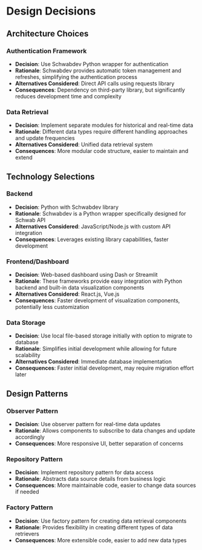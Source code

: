 # Design Decisions

## Architecture Choices

### Authentication Framework
- **Decision**: Use Schwabdev Python wrapper for authentication
- **Rationale**: Schwabdev provides automatic token management and refreshes, simplifying the authentication process
- **Alternatives Considered**: Direct API calls using requests library
- **Consequences**: Dependency on third-party library, but significantly reduces development time and complexity

### Data Retrieval
- **Decision**: Implement separate modules for historical and real-time data
- **Rationale**: Different data types require different handling approaches and update frequencies
- **Alternatives Considered**: Unified data retrieval system
- **Consequences**: More modular code structure, easier to maintain and extend

## Technology Selections

### Backend
- **Decision**: Python with Schwabdev library
- **Rationale**: Schwabdev is a Python wrapper specifically designed for Schwab API
- **Alternatives Considered**: JavaScript/Node.js with custom API integration
- **Consequences**: Leverages existing library capabilities, faster development

### Frontend/Dashboard
- **Decision**: Web-based dashboard using Dash or Streamlit
- **Rationale**: These frameworks provide easy integration with Python backend and built-in data visualization components
- **Alternatives Considered**: React.js, Vue.js
- **Consequences**: Faster development of visualization components, potentially less customization

### Data Storage
- **Decision**: Use local file-based storage initially with option to migrate to database
- **Rationale**: Simplifies initial development while allowing for future scalability
- **Alternatives Considered**: Immediate database implementation
- **Consequences**: Faster initial development, may require migration effort later

## Design Patterns

### Observer Pattern
- **Decision**: Use observer pattern for real-time data updates
- **Rationale**: Allows components to subscribe to data changes and update accordingly
- **Consequences**: More responsive UI, better separation of concerns

### Repository Pattern
- **Decision**: Implement repository pattern for data access
- **Rationale**: Abstracts data source details from business logic
- **Consequences**: More maintainable code, easier to change data sources if needed

### Factory Pattern
- **Decision**: Use factory pattern for creating data retrieval components
- **Rationale**: Provides flexibility in creating different types of data retrievers
- **Consequences**: More extensible code, easier to add new data types
